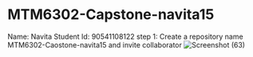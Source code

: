 # MTM6302-Capstone-navita15
Name: Navita
Student Id: 90541108122
step 1: Create a repository name MTM6302-Caostone-navita15 and invite collaborator
![Screenshot (63)](https://github.com/navita15/MTM6302-Capstone-navita15/assets/133902865/157fbca2-58c3-4547-8805-875def271cf6)

